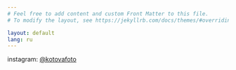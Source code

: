 ```yaml
---
# Feel free to add content and custom Front Matter to this file.
# To modify the layout, see https://jekyllrb.com/docs/themes/#overriding-theme-defaults

layout: default
lang: ru
---
```

instagram: [@kotovafoto](https://www.instagram.com/kotovafoto/)
